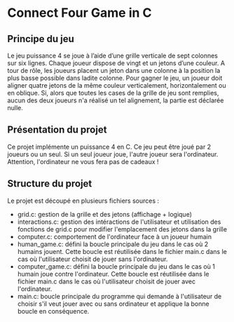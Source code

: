 # Connect Four Game in C
## Principe du jeu
Le jeu puissance 4 se joue à l’aide d’une grille verticale de sept colonnes sur six lignes. Chaque joueur dispose de vingt et un jetons d’une couleur. A tour de rôle, les joueurs placent un jeton dans une colonne à la position la plus basse possible dans ladite colonne. Pour gagner le jeu, un joueur doit aligner quatre jetons de la même couleur verticalement, horizontalement ou en oblique. Si, alors que toutes les cases de la grille de jeu sont remplies, aucun des deux joueurs n'a réalisé un tel alignement, la partie est déclarée nulle.

## Présentation du projet
Ce projet implémente un puissance 4 en C. Ce jeu peut être joué par 2 joueurs ou un seul. Si un seul joueur joue, l'autre joueur sera l'ordinateur. Attention, l'ordinateur ne vous fera pas de cadeaux !

## Structure du projet
Le projet est découpé en plusieurs fichiers sources :
<ul>
<li>grid.c: gestion de la grille et des jetons (affichage + logique)</li>
<li>interactions.c: gestion des intéractions de l'utilisateur et utilisation des fonctions de grid.c pour modifier l'emplacement des jetons dans la grille</li>
<li>computer.c: comportement de l'ordinateur face à un joueur humain</li>
<li>human_game.c: défini la boucle principale du jeu dans le cas où 2 humains jouent. Cette boucle est réutilisée dans le fichier main.c dans le cas où l'utilisateur choisit de jouer sans l'ordinateur.</li>
<li>computer_game.c: défini la boucle principale du jeu dans le cas où 1 humain joue contre l'ordinateur. Cette boucle est réutilisée dans le fichier main.c dans le cas où l'utilisateur choisit de jouer avec l'ordinateur.</li>
<li>main.c: boucle principale du programme qui demande à l'utilisateur de choisir s'il veut jouer avec ou sans ordinateur et applique la bonne boucle en conséquence.</li>
</ul>